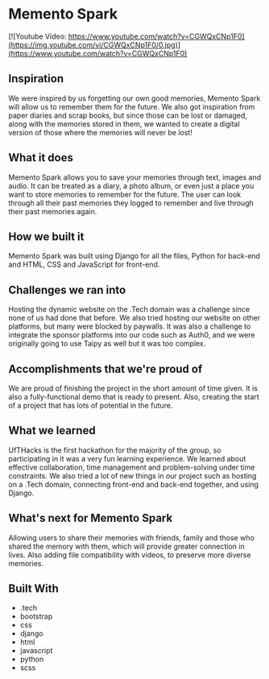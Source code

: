 <h1>Memento Spark</h1>

[![Youtube Video: https://www.youtube.com/watch?v=CGWQxCNp1F0](https://img.youtube.com/vi/CGWQxCNp1F0/0.jpg)](https://www.youtube.com/watch?v=CGWQxCNp1F0)

<h2>Inspiration</h2>
We were inspired by us forgetting our own good memories, Memento Spark will allow us to remember them for the future. We also got inspiration from paper diaries and scrap books, but since those can be lost or damaged, along with the memories stored in them, we wanted to create a digital version of those where the memories will never be lost!

<h2>What it does</h2>
Memento Spark allows you to save your memories through text, images and audio. It can be treated as a diary, a photo album, or even just a place you want to store memories to remember for the future. The user can look through all their past memories they logged to remember and live through their past memories again.

<h2>How we built it</h2>
Memento Spark was built using Django for all the files, Python for back-end and HTML, CSS and JavaScript for front-end.

<h2>Challenges we ran into</h2>
Hosting the dynamic website on the .Tech domain was a challenge since none of us had done that before. We also tried hosting our website on other platforms, but many were blocked by paywalls. It was also a challenge to integrate the sponsor platforms into our code such as Auth0, and we were originally going to use Taipy as well but it was too complex.

<h2>Accomplishments that we're proud of</h2>
We are proud of finishing the project in the short amount of time given. It is also a fully-functional demo that is ready to present. Also, creating the start of a project that has lots of potential in the future.

<h2>What we learned</h2>
UfTHacks is the first hackathon for the majority of the group, so participating in it was a very fun learning experience. We learned about effective collaboration, time management and problem-solving under time constraints. We also tried a lot of new things in our project such as hosting on a .Tech domain, connecting front-end and back-end together, and using Django.

<h2>What's next for Memento Spark</h2>
Allowing users to share their memories with friends, family and those who shared the memory with them, which will provide greater connection in lives. Also adding file compatibility with videos, to preserve more diverse memories.

<h2>Built With</h2>

- .tech
- bootstrap
- css
- django
- html
- javascript
- python
- scss
